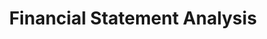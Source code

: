 ---
title: 'Financial Statement Analysis'
tldr: 'The project consists of 3 different analysis of financial record of different companies.'
link: "https://docs.google.com/document/d/1TVKH4w0pJ_PwUdH3SwEkVgKDen_5Dnd0/edit?usp=sharing&ouid=106850155377175575876&rtpof=true&sd=true"
---